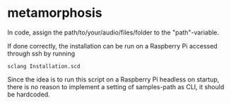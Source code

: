 # metamorphosis

In code, assign the path/to/your/audio/files/folder to the "path"-variable.

If done correctly, the installation can be run on a Raspberry Pi accessed through ssh by running 
```supercollider
sclang Installation.scd
```

Since the idea is to run this script on a Raspberry Pi headless on startup, there is no reason to implement a setting of samples-path as CLI, it should be hardcoded.

